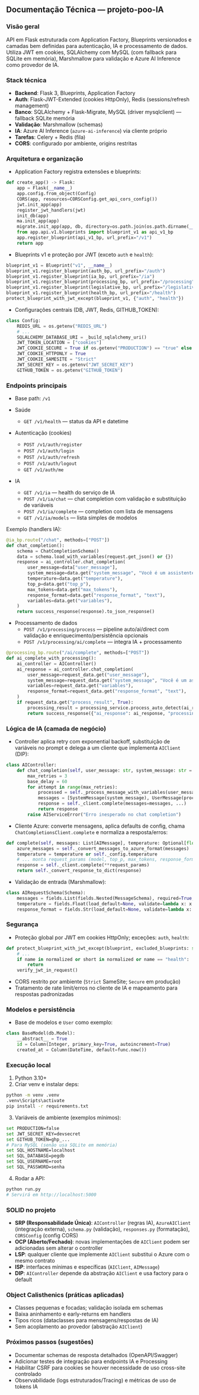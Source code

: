 ## Documentação Técnica — projeto-poo-IA

### Visão geral
API em Flask estruturada com Application Factory, Blueprints versionados e camadas bem definidas para autenticação, IA e processamento de dados. Utiliza JWT em cookies, SQLAlchemy com MySQL (com fallback para SQLite em memória), Marshmallow para validação e Azure AI Inference como provedor de IA.

### Stack técnica
- **Backend**: Flask 3, Blueprints, Application Factory
- **Auth**: Flask-JWT-Extended (cookies HttpOnly), Redis (sessions/refresh management)
- **Banco**: SQLAlchemy + Flask-Migrate, MySQL (driver mysqlclient) — fallback SQLite memória
- **Validação**: Marshmallow (schemas)
- **IA**: Azure AI Inference (`azure-ai-inference`) via cliente próprio
- **Tarefas**: Celery + Redis (fila)
- **CORS**: configurado por ambiente, origins restritas

### Arquitetura e organização
- Application Factory registra extensões e blueprints:
```python
def create_app() -> Flask:
    app = Flask(__name__)
    app.config.from_object(Config)
    CORS(app, resources=CORSConfig.get_api_cors_config())
    jwt.init_app(app)
    register_jwt_handlers(jwt)
    init_db(app)
    ma.init_app(app)
    migrate.init_app(app, db, directory=os.path.join(os.path.dirname(__file__), "migrations"))
    from app.api.v1.blueprints import blueprint_v1 as api_v1_bp
    app.register_blueprint(api_v1_bp, url_prefix="/v1")
    return app
```

- Blueprints v1 e proteção por JWT (exceto `auth` e `health`):
```python
blueprint_v1 = Blueprint("v1", __name__)
blueprint_v1.register_blueprint(auth_bp, url_prefix="/auth")
blueprint_v1.register_blueprint(ia_bp, url_prefix="/ia")
blueprint_v1.register_blueprint(processing_bp, url_prefix="/processing")
blueprint_v1.register_blueprint(legislative_bp, url_prefix="/legislative")
blueprint_v1.register_blueprint(health_bp, url_prefix="/health")
protect_blueprint_with_jwt_except(blueprint_v1, {"auth", "health"})
```

- Configurações centrais (DB, JWT, Redis, GITHUB_TOKEN):
```python
class Config:
    REDIS_URL = os.getenv("REDIS_URL")
    # ...
    SQLALCHEMY_DATABASE_URI = _build_sqlalchemy_uri()
    JWT_TOKEN_LOCATION = ["cookies"]
    JWT_COOKIE_SECURE = True if os.getenv("PRODUCTION") == "true" else False
    JWT_COOKIE_HTTPONLY = True
    JWT_COOKIE_SAMESITE = "Strict"
    JWT_SECRET_KEY = os.getenv("JWT_SECRET_KEY")
    GITHUB_TOKEN = os.getenv("GITHUB_TOKEN")
```

### Endpoints principais
- Base path: `/v1`

- Saúde
  - `GET /v1/health` — status da API e datetime

- Autenticação (cookies)
  - `POST /v1/auth/register`
  - `POST /v1/auth/login`
  - `POST /v1/auth/refresh`
  - `POST /v1/auth/logout`
  - `GET /v1/auth/me`

- IA
  - `GET /v1/ia` — health do serviço de IA
  - `POST /v1/ia/chat` — chat completion com validação e substituição de variáveis
  - `POST /v1/ia/complete` — completion com lista de mensagens
  - `GET /v1/ia/models` — lista simples de modelos

Exemplo (handlers IA):
```python
@ia_bp.route("/chat", methods=["POST"])
def chat_completion():
    schema = ChatCompletionSchema()
    data = schema.load_with_variables(request.get_json() or {})
    response = ai_controller.chat_completion(
        user_message=data["user_message"],
        system_message=data.get("system_message", "Você é um assistente útil."),
        temperature=data.get("temperature"),
        top_p=data.get("top_p"),
        max_tokens=data.get("max_tokens"),
        response_format=data.get("response_format", "text"),
        variables=data.get("variables"),
    )
    return success_response(response).to_json_response()
```

- Processamento de dados
  - `POST /v1/processing/process` — pipeline auto/ai/direct com validação e enriquecimento/persistência opcionais
  - `POST /v1/processing/ai/complete` — integra IA + processamento

```python
@processing_bp.route("/ai/complete", methods=["POST"])
def ai_complete_with_processing():
    ai_controller = AIController()
    ai_response = ai_controller.chat_completion(
        user_message=request_data.get("user_message"),
        system_message=request_data.get("system_message", "Você é um assistente útil."),
        variables=request_data.get("variables"),
        response_format=request_data.get("response_format", "text"),
    )
    if request_data.get("process_result", True):
        processing_result = processing_service.process_auto_detect(ai_response)
        return success_response({"ai_response": ai_response, "processing_result": processing_result}).to_json_response()
```

### Lógica de IA (camada de negócio)
- Controller aplica retry com exponential backoff, substituição de variáveis no prompt e delega a um cliente que implementa `AIClient` (DIP):
```python
class AIController:
    def chat_completion(self, user_message: str, system_message: str = "Você é um assistente útil.", ...):
        max_retries = 3
        base_delay = 60
        for attempt in range(max_retries):
            processed = self._process_message_with_variables(user_message, variables)
            messages = [SystemMessage(system_message), UserMessage(processed)]
            response = self._client.complete(messages=messages, ...)
            return response
        raise AIServiceError("Erro inesperado no chat completion")
```

- Cliente Azure: converte mensagens, aplica defaults de config, chama `ChatCompletionsClient.complete` e normaliza a resposta/erros:
```python
def complete(self, messages: List[AIMessage], temperature: Optional[float] = None, ...):
    azure_messages = self._convert_messages_to_azure_format(messages)
    temperature = temperature or self._config.temperature
    # ... monta request_params (model, top_p, max_tokens, response_format)
    response = self._client.complete(**request_params)
    return self._convert_response_to_dict(response)
```

- Validação de entrada (Marshmallow):
```python
class AIRequestSchema(Schema):
    messages = fields.List(fields.Nested(MessageSchema), required=True, validate=lambda x: len(x) > 0)
    temperature = fields.Float(load_default=None, validate=lambda x: x is None or 0.0 <= x <= 2.0)
    response_format = fields.Str(load_default=None, validate=lambda x: x is None or x in ["text", "json_object"])
```

### Segurança
- Proteção global por JWT em cookies HttpOnly; exceções: `auth`, `health`:
```python
def protect_blueprint_with_jwt_except(blueprint, excluded_blueprints: set[str]):
    # ...
    if name in normalized or short in normalized or name == "health":
        return
    verify_jwt_in_request()
```
- CORS restrito por ambiente (`Strict` SameSite; `Secure` em produção)
- Tratamento de rate limit/erros no cliente de IA e mapeamento para respostas padronizadas

### Modelos e persistência
- Base de modelos e `User` como exemplo:
```python
class BaseModel(db.Model):
    __abstract__ = True
    id = Column(Integer, primary_key=True, autoincrement=True)
    created_at = Column(DateTime, default=func.now())
```

### Execução local
1) Python 3.10+
2) Criar venv e instalar deps:
```bash
python -m venv .venv
.venv\Scripts\activate
pip install -r requirements.txt
```
3) Variáveis de ambiente (exemplos mínimos):
```bash
set PRODUCTION=false
set JWT_SECRET_KEY=devsecret
set GITHUB_TOKEN=ghp_...
# Para MySQL (senão usa SQLite em memória)
set SQL_HOSTNAME=localhost
set SQL_DATABASE=pegdb
set SQL_USERNAME=root
set SQL_PASSWORD=senha
```
4) Rodar a API:
```bash
python run.py
# Servirá em http://localhost:5000
```

### SOLID no projeto
- **SRP (Responsabilidade Única)**: `AIController` (regras IA), `AzureAIClient` (integração externa), `schema.py` (validação), `responses.py` (formatação), `CORSConfig` (config CORS)
- **OCP (Aberto/Fechado)**: novas implementações de `AIClient` podem ser adicionadas sem alterar o controller
- **LSP**: qualquer cliente que implemente `AIClient` substitui o Azure com o mesmo contrato
- **ISP**: interfaces mínimas e específicas (`AIClient`, `AIMessage`)
- **DIP**: `AIController` depende da abstração `AIClient` e usa factory para o default

### Object Calisthenics (práticas aplicadas)
- Classes pequenas e focadas; validação isolada em schemas
- Baixa aninhamento e early-returns em handlers
- Tipos ricos (dataclasses para mensagens/respostas de IA)
- Sem acoplamento ao provedor (abstração `AIClient`)

### Próximos passos (sugestões)
- Documentar schemas de resposta detalhados (OpenAPI/Swagger)
- Adicionar testes de integração para endpoints IA e Processing
- Habilitar CSRF para cookies se houver necessidade de uso cross-site controlado
- Observabilidade (logs estruturados/Tracing) e métricas de uso de tokens IA


